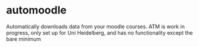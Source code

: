 # automoodle
Automatically downloads data from your moodle courses. ATM is work in progress, only set up for Uni Heidelberg, and has no functionality except the bare minimum
